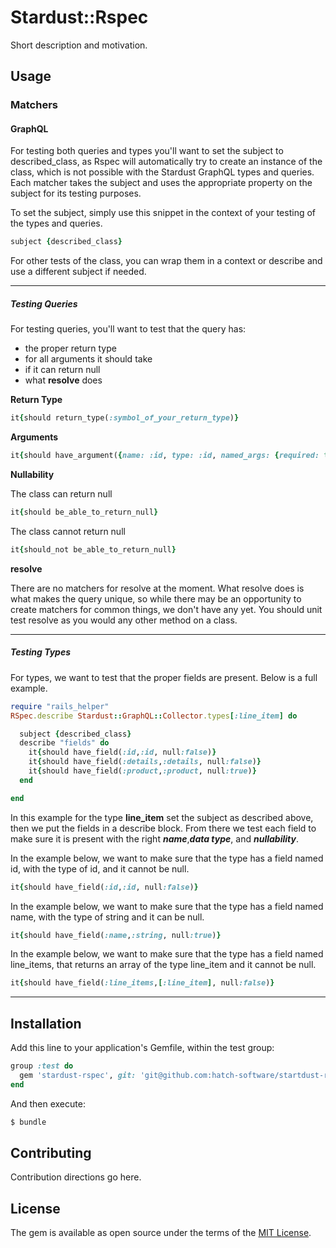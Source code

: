 # Stardust::Rspec
Short description and motivation.

## Usage


### Matchers

#### GraphQL

For testing both queries and types you'll want to set the subject to described_class, as Rspec will automatically try to create an instance of the class, which is not possible with the Stardust GraphQL types and queries. Each matcher takes the subject and uses the appropriate property on the subject for its testing purposes.

To set the subject, simply use this snippet in the context of your testing of the types and queries. 

```ruby
subject {described_class}
```

For other tests of the class, you can wrap them in a context or describe and use a different subject if needed.

<hr/>

##### Testing Queries

For testing queries, you'll want to test that the query has:

* the proper return type
* for all arguments it should take
* if it can return null
* what **resolve** does


**Return Type**
```ruby
it{should return_type(:symbol_of_your_return_type)}
```

**Arguments**
```ruby
it{should have_argument({name: :id, type: :id, named_args: {required: true}})}
```

**Nullability**

The class can return null
```ruby
it{should be_able_to_return_null}
```
The class cannot return null

```ruby
it{should_not be_able_to_return_null}
```


**resolve**

There are no matchers for resolve at the moment. What resolve does is what makes the query unique, so while there may be an opportunity to create matchers for common things, we don't have any yet. You should unit test resolve as you would any other method on a class.

<hr/>




##### Testing Types

For types, we want to test that the proper fields are present. Below is a full example.

```ruby
require "rails_helper"
RSpec.describe Stardust::GraphQL::Collector.types[:line_item] do

  subject {described_class}
  describe "fields" do
    it{should have_field(:id,:id, null:false)}
    it{should have_field(:details,:details, null:false)}
    it{should have_field(:product,:product, null:true)}
  end

end

```

In this example for the type **line_item** set the subject as described above, then we put the fields in a describe block. From there we test each field to make sure it is present with the right ***name***,***data type***, and ***nullability***.


In the example below, we want to make sure that the type has a field named id, with the type of id, and it cannot be null.
```ruby
it{should have_field(:id,:id, null:false)}
```

In the example below, we want to make sure that the type has a field named name, with the type of string and it can be null.

```ruby
it{should have_field(:name,:string, null:true)}
```

In the example below, we want to make sure that the type has a field named line\_items, that returns an array of the type line\_item and it cannot be null.

```ruby
it{should have_field(:line_items,[:line_item], null:false)}
```

<hr/>

## Installation
Add this line to your application's Gemfile, within the test group:

```ruby
group :test do
  gem 'stardust-rspec', git: 'git@github.com:hatch-software/startdust-rspec.git'
end
```

And then execute:
```bash
$ bundle
```


## Contributing
Contribution directions go here.

## License
The gem is available as open source under the terms of the [MIT License](https://opensource.org/licenses/MIT).
